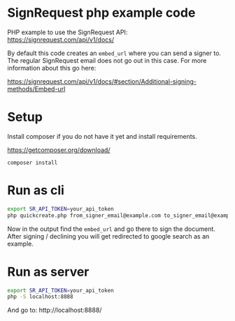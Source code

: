 # SignRequest php example code

PHP example to use the SignRequest API: https://signrequest.com/api/v1/docs/

By default this code creates an `embed_url` where you can send a signer to. The regular SignRequest email does not go out in this case. 
For more information about this go here:

https://signrequest.com/api/v1/docs/#section/Additional-signing-methods/Embed-url 

# Setup

Install composer if you do not have it yet and install requirements. 

https://getcomposer.org/download/

`composer install`

# Run as cli

```bash
export SR_API_TOKEN=your_api_token
php quickcreate.php from_signer_email@example.com to_signer_email@example.com
```

Now in the output find the `embed_url` and go there to sign the document. After signing / declining you will get redirected to google search as an example.

# Run as server

```bash
export SR_API_TOKEN=your_api_token
php -S localhost:8888
```
And go to: http://localhost:8888/
